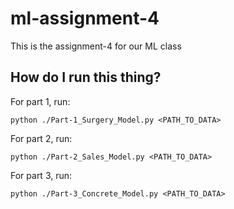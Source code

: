 # ml-assignment-4
This is the assignment-4 for our ML class

## How do I run this thing?

For part 1, run: 

```
python ./Part-1_Surgery_Model.py <PATH_TO_DATA>
```

For part 2, run:

```
python ./Part-2_Sales_Model.py <PATH_TO_DATA>
```

For part 3, run:

```
python ./Part-3_Concrete_Model.py <PATH_TO_DATA>
```
